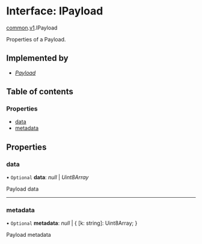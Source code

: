 # Interface: IPayload

[common](../modules/proto.temporal.api.common.md).[v1](../modules/proto.temporal.api.common.v1.md).IPayload

Properties of a Payload.

## Implemented by

* [*Payload*](../classes/proto.temporal.api.common.v1.payload.md)

## Table of contents

### Properties

- [data](proto.temporal.api.common.v1.ipayload.md#data)
- [metadata](proto.temporal.api.common.v1.ipayload.md#metadata)

## Properties

### data

• `Optional` **data**: *null* \| *Uint8Array*

Payload data

___

### metadata

• `Optional` **metadata**: *null* \| { [k: string]: Uint8Array;  }

Payload metadata
